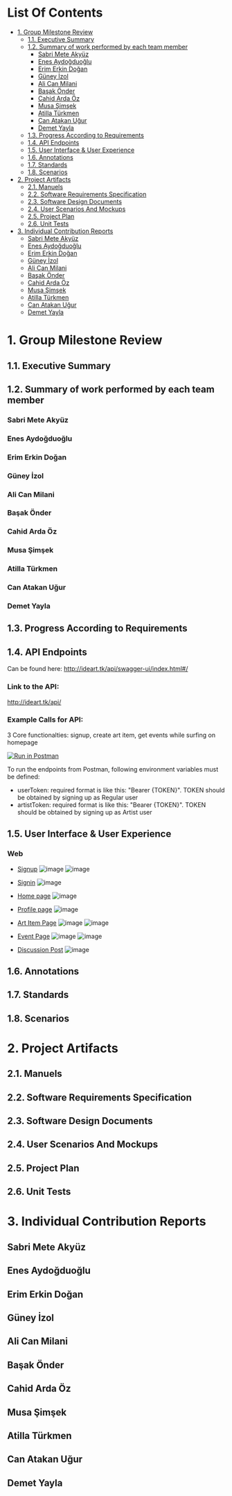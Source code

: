 # List Of Contents

- [1. Group Milestone Review](#1-group-milestone-review)
  * [1.1. Executive Summary](#11-executive-summary)
  * [1.2. Summary of work performed by each team member](#12-summary-of-work-performed-by-each-team-member)
    + [Sabri Mete Akyüz](#sabri-mete-akyüz)
    + [Enes Aydoğduoğlu](#enes-aydoğduoğlu)
    + [Erim Erkin Doğan](#erim-erkin-doğan)
    + [Güney İzol](#güney-İzol)
    + [Ali Can Milani](#ali-can-milani)
    + [Başak Önder](#başak-önder)
    + [Cahid Arda Öz](#cahid-arda-öz)
    + [Musa Şimşek](#musa-şimşek)
    + [Atilla Türkmen](#atilla-türkmen)
    + [Can Atakan Uğur](#can-atakan-uğur)
    + [Demet Yayla](#demet-yayla)
  * [1.3. Progress According to Requirements](#13-progress-according-to-requirements)
  * [1.4. API Endpoints](#14-api-endpoints)
  * [1.5. User Interface & User Experience](#15-user-interface---user-experience)
  * [1.6. Annotations](#16-annotations)
  * [1.7. Standards](#17-standards)
  * [1.8. Scenarios](#18-scenarios)
- [2. Project Artifacts](#2-project-artifacts)
  * [2.1. Manuels](#21-manuels)
  * [2.2. Software Requirements Specification](#22-software-requirements-specification)
  * [2.3. Software Design Documents](#23-software-design-documents)
  * [2.4. User Scenarios And Mockups](#24-user-scenarios-and-mockups)
  * [2.5. Project Plan](#25-project-plan)
  * [2.6. Unit Tests](#26-unit-tests)
- [3. Individual Contribution Reports](#3-individual-contribution-reports)
  * [Sabri Mete Akyüz](#sabri-mete-akyüz-1)
  * [Enes Aydoğduoğlu](#enes-aydoğduoğlu-1)
  * [Erim Erkin Doğan](#erim-erkin-doğan-1)
  * [Güney İzol](#güney-İzol-1)
  * [Ali Can Milani](#ali-can-milani-1)
  * [Başak Önder](#başak-önder-1)
  * [Cahid Arda Öz](#cahid-arda-öz-1)
  * [Musa Şimşek](#musa-şimşek-1)
  * [Atilla Türkmen](#atilla-türkmen-1)
  * [Can Atakan Uğur](#can-atakan-uğur-1)
  * [Demet Yayla](#demet-yayla-1)

# 1. Group Milestone Review

## 1.1. Executive Summary

## 1.2. Summary of work performed by each team member

### Sabri Mete Akyüz

### Enes Aydoğduoğlu

### Erim Erkin Doğan

### Güney İzol

### Ali Can Milani

### Başak Önder

### Cahid Arda Öz

### Musa Şimşek

### Atilla Türkmen

### Can Atakan Uğur

### Demet Yayla

## 1.3. Progress According to Requirements

## 1.4. API Endpoints

Can be found here: http://ideart.tk/api/swagger-ui/index.html#/

### Link to the API:
http://ideart.tk/api/

### Example Calls for API:
3 Core functionalties: signup, create art item, get events while surfing on homepage

[![Run in Postman](https://run.pstmn.io/button.svg)](https://app.getpostman.com/run-collection/23843320-7f0920be-e1e0-43bf-b3fe-81f8a8b0236a?action=collection%2Ffork&collection-url=entityId%3D23843320-7f0920be-e1e0-43bf-b3fe-81f8a8b0236a%26entityType%3Dcollection%26workspaceId%3Df5538b89-0ba7-43a8-82d7-6ef4ca2c35da)

To run the endpoints from Postman, following environment variables must be defined:
- userToken: required format is like this: "Bearer {TOKEN}". 
TOKEN should be obtained by signing up as Regular user
- artistToken: required format is like this: "Bearer {TOKEN}". 
TOKEN should be obtained by signing up as Artist user

## 1.5. User Interface & User Experience
### Web
- [Signup](https://github.com/bounswe/bounswe2022group7/blob/master/frontend/src/pages/Authentication/SignUpPage.js)
![image](https://user-images.githubusercontent.com/56518500/210164181-0239d93a-7923-41a6-bbb0-e5af683ed9f1.png)
![image](https://user-images.githubusercontent.com/56518500/210166381-0314fce0-6782-4c5d-a765-a403b6d4a3f6.png)

- [Signin](https://github.com/bounswe/bounswe2022group7/blob/master/frontend/src/pages/Authentication/SignInPage.js)
![image](https://user-images.githubusercontent.com/56518500/210164210-3bbf2fd2-d2e0-4b4f-8a7a-18cb1432eb10.png)

- [Home page](https://github.com/bounswe/bounswe2022group7/blob/master/frontend/src/pages/HomePage/HomePage.js)
![image](https://user-images.githubusercontent.com/56518500/210166395-01945663-17c7-40cb-975c-55890c4773d7.png)

- [Profile page](https://github.com/bounswe/bounswe2022group7/blob/master/frontend/src/pages/ProfilePage/Profile.js)
![image](https://user-images.githubusercontent.com/56518500/210166418-8789e440-8a38-4993-9bda-0384124e75f2.png)

- [Art Item Page](https://github.com/bounswe/bounswe2022group7/blob/master/frontend/src/pages/ArtItemPage/ArtItemPage.js)
![image](https://user-images.githubusercontent.com/56518500/210166449-0f457063-0dbd-4f4c-952a-2606d2972b99.png)
![image](https://user-images.githubusercontent.com/56518500/210166476-e9e3f564-824b-4924-abe4-45b6a0c7b99f.png)

- [Event Page](https://github.com/bounswe/bounswe2022group7/blob/master/frontend/src/pages/EventPage/EventPage.js)
![image](https://user-images.githubusercontent.com/56518500/210166506-9e360b02-b921-44d8-ab6b-df7c116181a5.png)
![image](https://user-images.githubusercontent.com/56518500/210166545-66d73ef7-ea87-4d2f-9f79-e75334cc07ab.png)

- [Discussion Post](https://github.com/bounswe/bounswe2022group7/blob/master/frontend/src/pages/DiscussionPage/DiscussionPostPage.js)
![image](https://user-images.githubusercontent.com/56518500/210166575-c324d9a9-e0ab-4f9f-b4be-426955ae0ee2.png)

## 1.6. Annotations

## 1.7. Standards

## 1.8. Scenarios

# 2. Project Artifacts

## 2.1. Manuels

## 2.2. Software Requirements Specification

## 2.3. Software Design Documents

## 2.4. User Scenarios And Mockups

## 2.5. Project Plan

## 2.6. Unit Tests

# 3. Individual Contribution Reports

## Sabri Mete Akyüz

## Enes Aydoğduoğlu

## Erim Erkin Doğan

## Güney İzol

## Ali Can Milani

## Başak Önder

## Cahid Arda Öz

## Musa Şimşek

## Atilla Türkmen

## Can Atakan Uğur

## Demet Yayla
